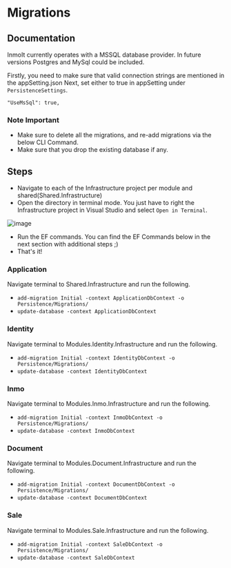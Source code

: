 # Migrations

## Documentation

InmoIt currently operates with a MSSQL database provider. In future versions Postgres and MySql could be included.

Firstly, you need to make sure that valid connection strings are mentioned in the appSetting.json
Next, set either to true in appSetting under `PersistenceSettings`.

`"UseMsSql": true,`

### Note Important

- Make sure to delete all the migrations, and re-add migrations via the below CLI Command.
- Make sure that you drop the existing database if any.

## Steps

- Navigate to each of the Infrastructure project per module and shared(Shared.Infrastructure)
- Open the directory in terminal mode. You just have to right the Infrastructure project in Visual Studio and select `Open in Terminal`.

![image](https://user-images.githubusercontent.com/31455818/122291148-1d211380-cf12-11eb-9f28-35e5ec0989e5.png)

- Run the EF commands. You can find the EF Commands below in the next section with additional steps ;)
- That's it!

### Application

Navigate terminal to Shared.Infrastructure and run the following.

- `add-migration Initial -context ApplicationDbContext -o Persistence/Migrations/`
- `update-database -context ApplicationDbContext`

### Identity

Navigate terminal to Modules.Identity.Infrastructure and run the following.

- `add-migration Initial -context IdentityDbContext -o Persistence/Migrations/`
- `update-database -context IdentityDbContext`

### Inmo

Navigate terminal to Modules.Inmo.Infrastructure and run the following.

- `add-migration Initial -context InmoDbContext -o Persistence/Migrations/`
- `update-database -context InmoDbContext`

### Document

Navigate terminal to Modules.Document.Infrastructure and run the following.

- `add-migration Initial -context DocumentDbContext -o Persistence/Migrations/`
- `update-database -context DocumentDbContext`

### Sale

Navigate terminal to Modules.Sale.Infrastructure and run the following.

- `add-migration Initial -context SaleDbContext -o Persistence/Migrations/`
- `update-database -context SaleDbContext`
